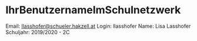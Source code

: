 # IhrBenutzernameImSchulnetzwerk
Email: llasshofer@schueler.hakzell.at
Login: llasshofer
Name: Lisa Lasshofer
Schuljahr: 2019/2020 - 2C
